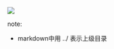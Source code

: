 
![](https://github.com/Theshyboyer/Knowledge-base/blob/main/dog.PNG)


note:

* markdown中用 ../ 表示上级目录

